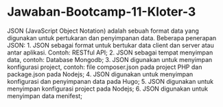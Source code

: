 # Jawaban-Bootcamp-11-Kloter-3
JSON (JavaScript Object Notation) adalah sebuah format data yang digunakan untuk pertukaran dan penyimpanan data.  Beberapa penerapan JSON: 1. JSON sebagai format untuk bertukar data client dan server atau antar aplikasi. Contoh: RESTful API; 2. JSON sebagai tempat menyimpan data, contoh: Database Mongodb; 3. JSON digunakan untuk menyimpan konfigurasi project, contoh: file composer.json pada project PHP dan package.json pada Nodejs; 4. JSON digunakan untuk menyimpan konfigurasi dan penyimpanan data pada Hugo; 5. JSON digunakan untuk menyimpan konfigurasi project pada Nodejs; 6. JSON digunakan untuk menyimpan data menifest;
